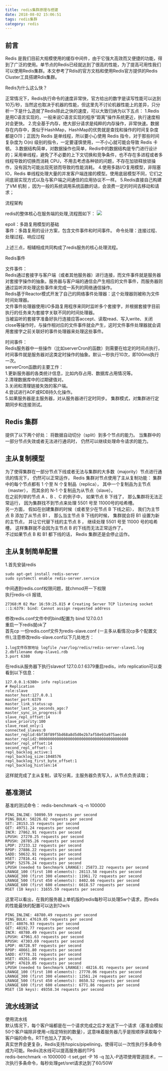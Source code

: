 ```yaml
---
title: redis集群原理与搭建 
date: 2018-08-02 15:06:51 
tags: redis集群 
category: redis
---
```


## 前言

Redis
是我们目前大规模使用的缓存中间件，由于它强大高效而又便捷的功能，得到了广泛的使用。单节点的Redis已经就达到了很高的性能，为了提高可用性我们可以使用Redis集群。本文参考了Rdis的官方文档和使用Redis官方提供的Redis
Cluster工具搭建Rdis集群。

Redis为什么这么快？

正常情况下，Redis执行命令的速度非常快，官方给出的数字是读写性能可以达到10万/秒，当然这也取决于机器的性能，但这里先不讨论机器性能上的差异，只分析一下是什么造就了Redis除此之快的速度，可以大致归纳为以下五点：
1.Redis是用C语言实现的，一般来说C语言实现的程序“距离”操作系统更近，执行速度相对会更快。
2.完全基于内存，绝大部分请求是纯粹的内存操作，非常快速。数据存在内存中，类似于HashMap，HashMap的优势就是查找和操作的时间复杂度都是O(1)；正因为 Redis 是单线程，所以要小心使用 Redis 指令，对于那些时间复杂度为
O(n) 级别的指令，一定要谨慎使用，一不小心就可能会导致 Redis 卡顿。
3.数据结构简单，对数据操作也简单，Redis中的数据结构是专门进行设计的；采用单线程，避免了不必要的上下文切换和竞争条件，也不存在多进程或者多线程导致的切换而消耗
CPU，不用去考虑各种锁的问题，不存在加锁释放锁操作，没有因为可能出现死锁而导致的性能消耗。 4.使用多路I/O复用模型，非阻塞IO，Redis
单线程处理大量的并发客户端连接的模型。使用底层模型不同，它们之间底层实现方式以及与客户端之间通信的应用协议不一样。 5.Redis直接自己构建了VM 机制 ，因为一般的系统调用系统函数的话，会浪费一定的时间去移动和请求；

流程架构

redis的整体核心在服务端的处理,流程图如下：
![](https://www.starmoon.cloud/img/rediscluster.png)

epoll：多路复用模型的基础  
事件：多路复用的设计方案，包含文件事件和时间事件。 命令处理：连接过程、处理过程、响应过程

上述三点，相辅相成共同构成了redis服务的核心处理流程。

Redis事件

文件事件：  
Redis通过套接字与客户端（或者其他服务器）进行连接，而文件事件就是服务器对套接字操作的抽象。服务器与客户端的通信会产生相应的文件事件，而服务器则通过监听并处理这些事件来完成一系列的网络通信操作。  
Redis基于Reactor模式开发了自己的网络事件处理器：这个处理器则被称为文件时间处理器。  
文件事件处理器使用I/O多路复用程序来同时监听多个套接字，并根据套接字目前执行的任务来为套接字关联不同的时间处理器。  
当被监听的套接字准备好执行连接应答accept、读取read、写入write、关闭close等操作时，与操作相对应的文件事件就会产生，这时文件事件处理器就会调用套接字之前关联好的事件处理器来处理这些事件。

时间事件：  
Redis服务器中一些操作（比如serverCron的函数）则需要在给定的时间点执行，时间事件就是服务器对这类定时操作的抽象。默认一秒执行10次，即100ms执行一次。  
serverCron函数的主要工作：  
1.更新服务器的各类统计信息，比如内存占用、数据库占用情况等。  
2.清理数据库中的过期键值对。  
3.关闭和清理链接失效的客户端。  
4.尝试进行AOF或RDB持久化操作。  
5.如果服务器是主服务器，对从服务器进行定时同步。 集群模式，对集群进行定期同步和连接测试。

## Redis 集群

提供了以下两个好处： 将数据自动切分（split）到多个节点的能力。 当集群中的一部分节点失效或者无法进行通讯时， 仍然可以继续处理命令请求的能力。

## 主从复制模型

为了使得集群在一部分节点下线或者无法与集群的大多数（majority）节点进行通讯的情况下， 仍然可以正常运作， Redis 集群对节点使用了主从复制功能： 集群中的每个节点都有 1 个至 N 个复制品（replica），
其中一个复制品为主节点（master）， 而其余的 N-1 个复制品为从节点（slave）。  
在之前列举的节点 A 、B 、C 的例子中， 如果节点 B 下线了， 那么集群将无法正常运行， 因为集群找不到节点来处理 5501 号至 11000号的哈希槽。  
另一方面， 假如在创建集群的时候（或者至少在节点 B 下线之前）， 我们为主节点 B 添加了从节点 B1 ， 那么当主节点 B 下线的时候， 集群就会将 B1 设置为新的主节点， 并让它代替下线的主节点 B ， 继续处理 5501 号至
11000 号的哈希槽， 这样集群就不会因为主节点 B 的下线而无法正常运作了。  
不过如果节点 B 和 B1 都下线的话， Redis 集群还是会停止运作。

## 主从复制简单配置

1.首先安装redis

```
sudo apt-get install redis-server  
sudo systemctl enable redis-server.service
```

中间遇到redis.conf权限问题，就chmod开一下权限  
执行redis-cli 报错,

```
27368:M 02 Mar 16:59:25.815 # Creating Server TCP listening socket ::1:6379: bind: Cannot assign requested address
```

修改redis.conf文件中的bind配置为 bind 127.0.0.1   
重启一下redis就ok了  
首先cp 一份redis.conf文件为redis-slave.conf (一主多从看情况cp多个配置文件),注意修改redis-slave.conf以下几处地方：

```
1.log文件存放地址 logfile /var/log/redis/redis-server-slave1.log  
2.dbfilename dump-slave1.rdb  
3.port 6380
```

在redis从服务器下执行slaveof 127.0.0.1 6379重启redis，info replication可以查看到以下信息：

```
127.0.0.1:6380> info replication
# Replication
role:slave
master_host:127.0.0.1
master_port:6379
master_link_status:up
master_last_io_seconds_ago:7
master_sync_in_progress:0
slave_repl_offset:14
slave_priority:100
slave_read_only:1
connected_slaves:0
master_replid:6bf38f89f5bd68a8d5d0e2b7af58e93a975aecd4
master_replid2:0000000000000000000000000000000000000000
master_repl_offset:14
second_repl_offset:-1
repl_backlog_active:1
repl_backlog_size:1048576
repl_backlog_first_byte_offset:1
repl_backlog_histlen:14
```

这样就完成了主从复制，读写分离，主服务器负责写入，从节点负责读取；

## 基准测试

基准的测试命令： redis-benchmark -q -n 100000

```
PING_INLINE: 50890.59 requests per second
PING_BULK: 50226.02 requests per second
SET: 28153.15 requests per second
GET: 49751.24 requests per second
INCR: 27862.91 requests per second
LPUSH: 27270.25 requests per second
RPUSH: 28785.26 requests per second
LPOP: 27233.12 requests per second
RPOP: 27886.22 requests per second
SADD: 50632.91 requests per second
HSET: 27816.41 requests per second
SPOP: 52576.24 requests per second
LPUSH (needed to benchmark LRANGE): 25873.22 requests per second
LRANGE_100 (first 100 elements): 28113.58 requests per second
LRANGE_300 (first 300 elements): 11961.72 requests per second
LRANGE_500 (first 450 elements): 8402.66 requests per second
LRANGE_600 (first 600 elements): 6618.57 requests per second
MSET (10 keys): 31655.59 requests per second
```

这里可以看出，在我的服务器上单机版的redis每秒可以处理5w个请求，而redis的性能最快的配置可以达到12w/s

```
PING_INLINE: 48780.49 requests per second
PING_BULK: 47619.05 requests per second
SET: 48076.93 requests per second
GET: 48192.77 requests per second
INCR: 48780.49 requests per second
LPUSH: 47961.63 requests per second
RPUSH: 47303.69 requests per second
LPOP: 46728.97 requests per second
RPOP: 48661.80 requests per second
SADD: 47778.31 requests per second
HSET: 49261.09 requests per second
SPOP: 47619.05 requests per second
LPUSH (needed to benchmark LRANGE): 48216.01 requests per second
LRANGE_100 (first 100 elements): 27770.06 requests per second
LRANGE_300 (first 300 elements): 12561.24 requests per second
LRANGE_500 (first 450 elements): 8650.52 requests per second
LRANGE_600 (first 600 elements): 6771.86 requests per second
MSET (10 keys): 49358.34 requests per second
```

## 流水线测试

使用流水线  
默认情况下，每个客户端都是在一个请求完成之后才发送下一个请求（基准会模拟50个客户端除非使用-c指定特别的数量），这意味着服务器几乎是按顺序读取每个客户端的命令。RTT也加入了其中。  
真实世界会更复杂，Redis支持/topics/pipelining，使得可以一次性执行多条命令成为可能。Redis流水线可以提高服务器的TPS  
redis-benchmark -n 1000000 -t set,get -P 16 -q 加入-P选项使用管道技术，一次执行多条命令，每秒处理get/sret请求达到了60/50W
